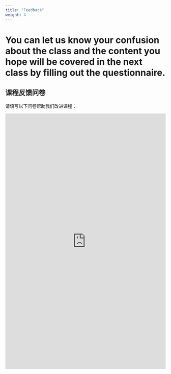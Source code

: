 ```yaml
---
title: "Feedback"
weight: 4
---
```

# You can let us know your confusion about the class and the content you hope will be covered in the next class by filling out the questionnaire.
## 课程反馈问卷
请填写以下问卷帮助我们改进课程：

<iframe src="https://docs.qq.com/form/page/DY0tIVU9UQ2FFVUtv" width="100%" height="800px" frameborder="0" marginheight="0" marginwidth="0">加载中...</iframe>
